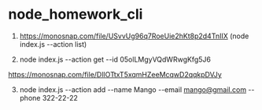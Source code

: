 # node_homework_cli

1. https://monosnap.com/file/USvvUg96q7RoeUie2hKt8p2d4TnIIX (node index.js --action list)

2. node index.js --action get --id 05olLMgyVQdWRwgKfg5J6

https://monosnap.com/file/DlIOTtxT5xqmHZeeMcqwD2qqkpDVJy

3. node index.js --action add --name Mango --email mango@gmail.com --phone 322-22-22

